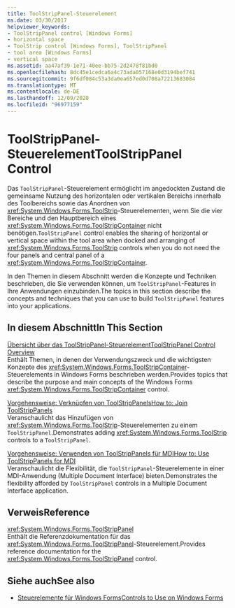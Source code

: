 ```yaml
---
title: ToolStripPanel-Steuerelement
ms.date: 03/30/2017
helpviewer_keywords:
- ToolStripPanel control [Windows Forms]
- horizontal space
- ToolStrip control [Windows Forms], ToolStripPanel
- tool area [Windows Forms]
- vertical space
ms.assetid: aa47af39-1e71-40ee-bb75-2d2478f81bd0
ms.openlocfilehash: 8dc45e1cedca6a4c73ada057168e0d3194bef741
ms.sourcegitcommit: 9f6df084c53a3da0ea657ed0d708a72213683084
ms.translationtype: MT
ms.contentlocale: de-DE
ms.lasthandoff: 12/09/2020
ms.locfileid: "96977159"
---
```

# <a name="toolstrippanel-control"></a><span data-ttu-id="f7aa9-102">ToolStripPanel-Steuerelement</span><span class="sxs-lookup"><span data-stu-id="f7aa9-102">ToolStripPanel Control</span></span>
<span data-ttu-id="f7aa9-103">Das `ToolStripPanel`-Steuerelement ermöglicht im angedockten Zustand die gemeinsame Nutzung des horizontalen oder vertikalen Bereichs innerhalb des Toolbereichs sowie das Anordnen von <xref:System.Windows.Forms.ToolStrip>-Steuerelementen, wenn Sie die vier Bereiche und den Hauptbereich eines <xref:System.Windows.Forms.ToolStripContainer> nicht benötigen.</span><span class="sxs-lookup"><span data-stu-id="f7aa9-103">`ToolStripPanel` control enables the sharing of horizontal or vertical space within the tool area when docked and arranging of <xref:System.Windows.Forms.ToolStrip> controls when you do not need the four panels and central panel of a <xref:System.Windows.Forms.ToolStripContainer>.</span></span>  
  
 <span data-ttu-id="f7aa9-104">In den Themen in diesem Abschnitt werden die Konzepte und Techniken beschrieben, die Sie verwenden können, um `ToolStripPanel`-Features in Ihre Anwendungen einzubinden.</span><span class="sxs-lookup"><span data-stu-id="f7aa9-104">The topics in this section describe the concepts and techniques that you can use to build `ToolStripPanel` features into your applications.</span></span>  
  
## <a name="in-this-section"></a><span data-ttu-id="f7aa9-105">In diesem Abschnitt</span><span class="sxs-lookup"><span data-stu-id="f7aa9-105">In This Section</span></span>  
 [<span data-ttu-id="f7aa9-106">Übersicht über das ToolStripPanel-Steuerelement</span><span class="sxs-lookup"><span data-stu-id="f7aa9-106">ToolStripPanel Control Overview</span></span>](toolstrippanel-control-overview.md)  
 <span data-ttu-id="f7aa9-107">Enthält Themen, in denen der Verwendungszweck und die wichtigsten Konzepte des <xref:System.Windows.Forms.ToolStripContainer>-Steuerelements in Windows Forms beschrieben werden.</span><span class="sxs-lookup"><span data-stu-id="f7aa9-107">Provides topics that describe the purpose and main concepts of the Windows Forms <xref:System.Windows.Forms.ToolStripContainer> control.</span></span>  
  
 [<span data-ttu-id="f7aa9-108">Vorgehensweise: Verknüpfen von ToolStripPanels</span><span class="sxs-lookup"><span data-stu-id="f7aa9-108">How to: Join ToolStripPanels</span></span>](how-to-join-toolstrippanels.md)  
 <span data-ttu-id="f7aa9-109">Veranschaulicht das Hinzufügen von <xref:System.Windows.Forms.ToolStrip>-Steuerelementen zu einem `ToolStripPanel`.</span><span class="sxs-lookup"><span data-stu-id="f7aa9-109">Demonstrates adding <xref:System.Windows.Forms.ToolStrip> controls to a `ToolStripPanel`.</span></span>  
  
 [<span data-ttu-id="f7aa9-110">Vorgehensweise: Verwenden von ToolStripPanels für MDI</span><span class="sxs-lookup"><span data-stu-id="f7aa9-110">How to: Use ToolStripPanels for MDI</span></span>](how-to-use-toolstrippanels-for-mdi.md)  
 <span data-ttu-id="f7aa9-111">Veranschaulicht die Flexibilität, die `ToolStripPanel`-Steuerelemente in einer MDI-Anwendung (Multiple Document Interface) bieten.</span><span class="sxs-lookup"><span data-stu-id="f7aa9-111">Demonstrates the flexibility afforded by `ToolStripPanel` controls in a Multiple Document Interface application.</span></span>  
  
## <a name="reference"></a><span data-ttu-id="f7aa9-112">Verweis</span><span class="sxs-lookup"><span data-stu-id="f7aa9-112">Reference</span></span>  
 <xref:System.Windows.Forms.ToolStripPanel>  
 <span data-ttu-id="f7aa9-113">Enthält die Referenzdokumentation für das <xref:System.Windows.Forms.ToolStripPanel>-Steuerelement.</span><span class="sxs-lookup"><span data-stu-id="f7aa9-113">Provides reference documentation for the <xref:System.Windows.Forms.ToolStripPanel> control.</span></span>  
  
## <a name="see-also"></a><span data-ttu-id="f7aa9-114">Siehe auch</span><span class="sxs-lookup"><span data-stu-id="f7aa9-114">See also</span></span>

- [<span data-ttu-id="f7aa9-115">Steuerelemente für Windows Forms</span><span class="sxs-lookup"><span data-stu-id="f7aa9-115">Controls to Use on Windows Forms</span></span>](controls-to-use-on-windows-forms.md)
